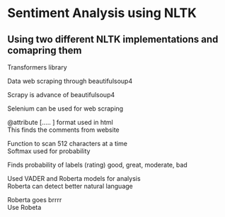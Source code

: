 # Sentiment Analysis using NLTK

## Using two different NLTK implementations and comapring them

Transformers library

Data web scraping through beautifulsoup4

Scrapy is advance of beautifulsoup4

Selenium can be used for web scraping

@attribute [..... ] format used in html \
This finds the comments from website

Function to scan 512 characters at a time \
Softmax used for probability

Finds probability of labels (rating)  good, great, moderate, bad

Used VADER and Roberta models for analysis \
Roberta can detect better natural language

Roberta goes brrrr \
Use Robeta